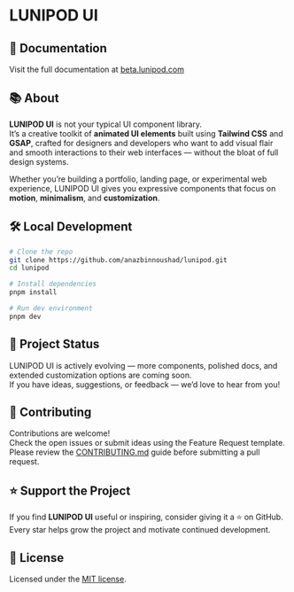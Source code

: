 # LUNIPOD UI

## 📖 Documentation

Visit the full documentation at [beta.lunipod.com](https://beta.lunipod.com/)

## 📚 About

**LUNIPOD UI** is not your typical UI component library.  
It’s a creative toolkit of **animated UI elements** built using **Tailwind CSS** and **GSAP**, crafted for designers and developers who want to add visual flair and smooth interactions to their web interfaces — without the bloat of full design systems.

Whether you’re building a portfolio, landing page, or experimental web experience, LUNIPOD UI gives you expressive components that focus on **motion**, **minimalism**, and **customization**.

## 🛠️ Local Development

```bash
# Clone the repo
git clone https://github.com/anazbinnoushad/lunipod.git
cd lunipod

# Install dependencies
pnpm install

# Run dev environment
pnpm dev
```

## 🚧 Project Status

LUNIPOD UI is actively evolving — more components, polished docs, and extended customization options are coming soon.  
If you have ideas, suggestions, or feedback — we’d love to hear from you!

## 🤝 Contributing

Contributions are welcome!  
Check the open issues or submit ideas using the Feature Request template.  
Please review the [CONTRIBUTING.md](./CONTRIBUTING.md) guide before submitting a pull request.

## ⭐️ Support the Project

If you find **LUNIPOD UI** useful or inspiring, consider giving it a ⭐️ on GitHub. Every star helps grow the project and motivate continued development.

## 📄 License

Licensed under the [MIT license](./LICENSE.md).
